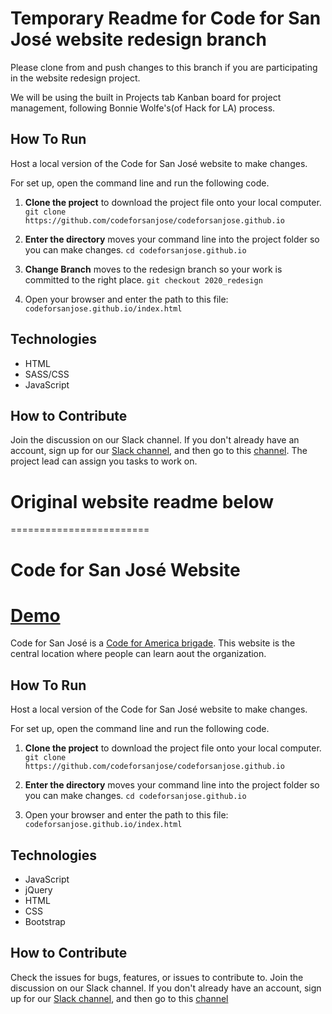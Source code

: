 # Temporary Readme for Code for San José website redesign branch

Please clone from and push changes to this branch if you are participating in the website redesign project.

We will be using the built in Projects tab Kanban board for project management, following Bonnie Wolfe's(of Hack for LA) process.

## How To Run

Host a local version of the Code for San José website to make changes.

For set up, open the command line and run the following code.

1. **Clone the project** to download the project file onto your local computer.
   `git clone https://github.com/codeforsanjose/codeforsanjose.github.io`

2. **Enter the directory** moves your command line into the project folder so you can make changes.
   `cd codeforsanjose.github.io`

3. **Change Branch** moves to the redesign branch so your work is committed to the right place.
   `git checkout 2020_redesign`

4. Open your browser and enter the path to this file:
   `codeforsanjose.github.io/index.html`

## Technologies

- HTML
- SASS/CSS
- JavaScript

## How to Contribute

Join the discussion on our Slack channel. If you don't already have an account, sign up for our [Slack channel](https://join.slack.com/t/codeforsanjose/shared_invite/zt-iwnx99kh-motBC0J47O8ItlR3zjAIBA), and then go to this [channel](https://codeforsanjose.slack.com/messages/cfsj-website/). The project lead can assign you tasks to work on.

# Original website readme below

========================

# Code for San José Website

# [Demo](http://www.codeforsanjose.com)

Code for San José is a [Code for America brigade](https://www.codeforamerica.org/brigades). This website is the central location where people can learn aout the organization.

## How To Run

Host a local version of the Code for San José website to make changes.

For set up, open the command line and run the following code.

1. **Clone the project** to download the project file onto your local computer.
   `git clone https://github.com/codeforsanjose/codeforsanjose.github.io`

2. **Enter the directory** moves your command line into the project folder so you can make changes.
   `cd codeforsanjose.github.io`

3. Open your browser and enter the path to this file:
   `codeforsanjose.github.io/index.html`

## Technologies

- JavaScript
- jQuery
- HTML
- CSS
- Bootstrap

## How to Contribute

Check the issues for bugs, features, or issues to contribute to. Join the discussion on our Slack channel. If you don't already have an account, sign up for our [Slack channel](https://join.slack.com/t/codeforsanjose/shared_invite/zt-iwnx99kh-motBC0J47O8ItlR3zjAIBA), and then go to this [channel](https://codeforsanjose.slack.com/messages/cfsj-website/)
